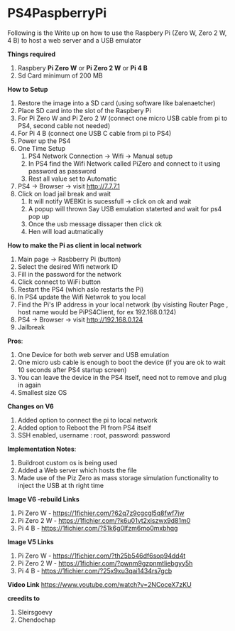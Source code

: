 # PS4PaspberryPi
Following is the Write up on how to use the Raspbery Pi (Zero W, Zero 2 W, 4 B) to host a web server and a USB emulator

**Things required**
1. Raspbery **Pi Zero W** or **Pi Zero 2 W** or **Pi 4 B**
2. Sd Card minimum of 200 MB

**How to Setup**
1. Restore the image into a SD card (using software like balenaetcher)
2. Place SD card into the slot of the Raspbery Pi
3. For Pi Zero W and Pi Zero 2 W (connect one micro USB cable from pi to PS4, second cable not needed)
4. For Pi 4 B (connect one USB C cable from pi to PS4)
5. Power up the PS4
6. One Time Setup
    1. PS4 Network Connection -> Wifi -> Manual setup
    2. In PS4 find the Wifi Network called PiZero and connect to it using password as password
    3. Rest all value set to Automatic
7. PS4 -> Browser -> visit http://7.7.7.1
8. Click on load jail break and wait
    1. It will notify WEBKit is sucessfull -> click on ok and wait
    2. A popup will thrown Say USB emulation staterted and wait for ps4 pop up
    3. Once the usb message dissaper then click ok
    4. Hen will load autmatically

**How to make the Pi as client in local network**
1. Main page -> Rasbberry Pi (button)
2. Select the desired Wifi network ID
3. Fill in the password for the network
4. Click connect to WiFi button
5. Restart the PS4 (which aslo restarts the Pi)
6. In PS4 update the Wifi Netwrok to you local
7. Find the Pi's IP address in your local network (by visisting Router Page , host name would be PiPS4Client, for ex 192.168.0.124)
8. PS4 -> Browser -> visit http://192.168.0.124
9. Jailbreak

  
**Pros**:
1. One Device for both web server and USB emulation
2. One micro usb cable is enough to boot the device (if you are ok to wait 10 seconds after PS4 startup screen)
3. You can leave the device in the PS4 itself, need not to remove and plug in again
4. Smallest size OS


**Changes on V6**
1. Added option to connect the pi to local network
2. Added option to Reboot the PI from PS4 itself
3. SSH enabled, username : root, password: password


**Implementation Notes**:
1. Buildroot custom os is being used
2. Added a Web server which hosts the file
3. Made use of the Piz Zero as mass storage simulation functionality to inject the USB at th right time


**Image V6 -rebuild Links**
1. Pi Zero W  - https://1fichier.com/?62q7z9cgcgl5q8fwf7jw
2. Pi Zero 2 W - https://1fichier.com/?k6u01vt2xiszwx9d81m0
3. Pi 4 B - https://1fichier.com/?51k6g0lfzm6mo0mxbhqg

**Image V5 Links**
1. Pi Zero W  - https://1fichier.com/?th25b546df6sop94dd4t
2. Pi Zero 2 W - https://1fichier.com/?pwnm9gzpnmtliebgyy5h
3. Pi 4 B - https://1fichier.com/?25x9xu3qai1434rs7gcb

**Video Link**
https://www.youtube.com/watch?v=2NCoceX7zKU



**creedits to**
1. Sleirsgoevy
2. Chendochap
